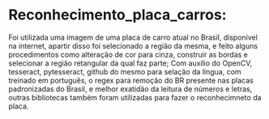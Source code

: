 # Reconhecimento_placa_carros:
Foi utilizada uma imagem de uma placa de carro atual no Brasil, disponível na internet, apartir disso foi selecionado a região da mesma, e feito alguns procedimentos como alteração de cor para cinza, construir as bordas e selecionar a região retangular da qual faz parte;
Com auxílio do OpenCV, tesseract, pytesseract, github do mesmo para selação da língua, com treinado em português, o regex para remoção do BR presente nas placas padronizadas do Brasil, e melhor exatidão da leitura de números e letras, outras bibliotecas também foram utilizadas para fazer o reconhecimneto da placa.
